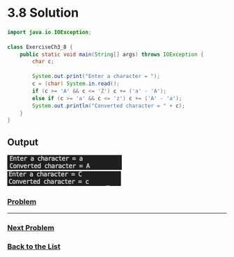 # 3.8 Solution

```java
import java.io.IOException;

class ExerciseCh3_8 {
    public static void main(String[] args) throws IOException {
        char c;

        System.out.print("Enter a character = ");
        c = (char) System.in.read();
        if (c >= 'A' && c <= 'Z') c += ('a' - 'A');
        else if (c >= 'a' && c <= 'z') c += ('A' - 'a');
        System.out.println("Converted character = " + c);
    }
}
```

## Output

![3.8.1](Images/3.8.1.png)
![3.8.2](Images/3.8.2.png)

### [**Problem**](../Problems/3.8.md)

___

### [**Next Problem**](../Problems/3.9.md)

### [**Back to the List**](../#list-of-problems)